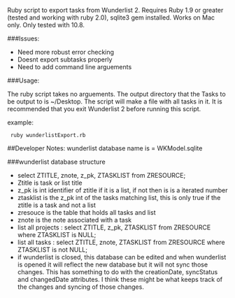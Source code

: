 Ruby script to export tasks from Wunderlist 2. Requires Ruby 1.9 or greater (tested and working with ruby 2.0), sqlite3 gem installed. Works on Mac only. Only tested with 10.8.

###Issues:
* Need more robust error checking
* Doesnt export subtasks properly
* Need to add command line arguements

###Usage:

The ruby script takes no arguements. The output directory that the Tasks to be output to is ~/Desktop. The script will make a file with all tasks in it. It is recommended that you exit Wunderlist 2 before running this script.

example:
```
 ruby wunderlistExport.rb
 ```

##Developer Notes:
wunderlist database name is = WKModel.sqlite

###wunderlist database structure
* select ZTITLE, znote, z_pk, ZTASKLIST from ZRESOURCE;
* Ztitle is task or list title
* z_pk is int identifier of ztitle if it is a list, if not then is is a iterated number
* ztasklist is the z_pk int of the tasks matching list, this is only true if the ztitle is a task and not a list
* zresouce is the table that holds all tasks and list
* znote is the note associated with a task
* list all projects : select ZTITLE, z_pk, ZTASKLIST from ZRESOURCE where ZTASKLIST is NULL;
* list all tasks : select ZTITLE, znote, ZTASKLIST from ZRESOURCE where ZTASKLIST is not NULL;
* if wunderlist is closed, this database can be edited and when wunderlist is opened it will reflect the new database but it will not sync those changes. This has something to do with the creationDate, syncStatus and changedDate attributes. I think these might be what keeps track of the changes and syncing of those changes.


